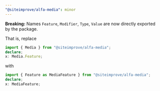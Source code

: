 ```yaml
---
"@siteimprove/alfa-media": minor
---
```


**Breaking:** Names `Feature`, `Modifier`, `Type`, `Value` are now directly exported by the package.

That is, replace

```typescript
import { Media } from "@siteimprove/alfa-media";
declare;
x: Media.Feature;
```

with

```typescript
import { Feature as MediaFeature } from "@siteimprove/alfa-media";
declare;
x: MediaFeature;
```
